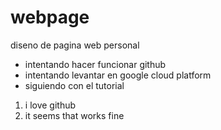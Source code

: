 # webpage
diseno de pagina web personal
* intentando hacer funcionar github
* intentando levantar en google cloud platform
* siguiendo con el tutorial
1. i love github
2. it seems that works fine

